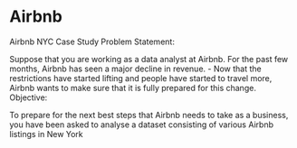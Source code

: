 # Airbnb

Airbnb NYC Case Study
Problem Statement:

Suppose that you are working as a data analyst at Airbnb. For the past few months, Airbnb has seen a major decline in revenue. - Now that the restrictions have started lifting and people have started to travel more, Airbnb wants to make sure that it is fully prepared for this change.
Objective:

To prepare for the next best steps that Airbnb needs to take as a business, you have been asked to analyse a dataset consisting of various Airbnb listings in New York
